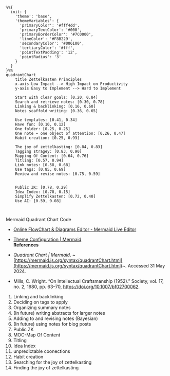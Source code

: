 
```mermaid
%%{
  init: {
    'theme': 'base',
    'themeVariables': {
      'primaryColor': '#fff4dd',
      'primaryTextColor': '#000',
      'primaryBorderColor': '#7C0000',
      'lineColor': '#F8B229',
      'secondaryColor': '#006100',
      'tertiaryColor': '#fff',
      'pointTextPadding': '12',
      'pointRadius': '3'
    }
  }
}%%
quadrantChart
    title Zettelkasten Principles
    x-axis Low Impact --> High Impact on Productivity  
    y-axis Easy to Implement --> Hard to Implement  
  
    Start with clear goals: [0.20, 0.84]
    Search and retrieve notes: [0.30, 0.78]
    Linking & backlinking: [0.16, 0.60]
    Notes scaffold writing: [0.36, 0.65]

    Use templates: [0.41, 0.34]
    Have fun: [0.10, 0.12]
    One folder: [0.25, 0.25]
    One note = one object of attention: [0.26, 0.47]
    Habit creation: [0.25, 0.93]

    The joy of zettelkasting: [0.84, 0.83]
    Tagging stragey: [0.83, 0.90]
    Mapping Of Content: [0.64, 0.76]
    Titling: [0.57, 0.94]
    Link notes: [0.58, 0.68]
    Use tags: [0.85, 0.69]
    Review and revise notes: [0.75, 0.59]


    Public ZK: [0.78, 0.29]
    Idea Index: [0.78, 0.15]
    Simplify Zettelkasten: [0.72, 0.40]
    Use AI: [0.59, 0.08]

  

```
Mermaid Quadrant Chart Code  
- [Online FlowChart & Diagrams Editor - Mermaid Live Editor](https://mermaid.live/edit#pako:eNptkkFPg0AQhf_KZM7QQFlK4WCibY0H60EPJkoPY5kCCbAISy02_e8uUNsE3dPufG8ej9k94lZGjAF-NhRVVKhFQpUKC9BLpSpjeGbaJkBFBFzEFHPOhQK5gy3lJaVxUQ_ig0mHtIZH-XXuMM0beEjjZDgOovYqWl3NLsprbZD_ZjJteGWoE9lkOsWh1GFGgik8MUegJJSVzKXiEXd0CpP3lDX0hwlYUwsfDGmum_d89l6c_w9uA3i3Jo4B1mS2GbG7ngm3g1NnTBc9db2-1R_TZU-9eUcdMaarwdn6n94PmfrvevMNGphzlVMa6Zs8dtoQVaInGWKgtxHvqMlUiGFx0lJqlHxpiy0GqmrYwEo2cYLBjrJan5oy0jNaphRXlF-qeuYYHPGAgW2JifB933Xd2UxYs6kwsMXAnfjdcjxPCFuXnZOB31JqB9tAjlIlq_Xw0voH1zu-9bwLcfoBQ7rGfQ)    
    
- [Theme Configuration | Mermaid](https://mermaid.js.org/config/theming.html)  
**References**  
- *Quadrant Chart | Mermaid*. ~[https://mermaid.js.org/syntax/quadrantChart.html](https://mermaid.js.org/syntax/quadrantChart.html)~. Accessed 31 May 2024.   
- Mills, C. Wright. “On Intellectual Craftsmanship (1952).” Society, vol. 17, no. 2, 1980, pp. 63–70, https://doi.org/10.1007/bf02700062.


1. Linking and backlinking
2. Deciding on tags to apply
3. Organizing summary notes
4. (In future) writing abstracts for larger notes
5. Adding to and revising notes (Bayesian)
6. (In future) using notes for blog posts
7. Public ZK
8. MOC-Map Of Content
9. Titling
10. Idea Index
11. unpredictable coonections
12. Habit creation
13. Searching for the joy of zettelkasting
14. Finding the joy of zettelkasting